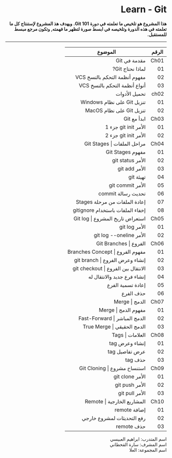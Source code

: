 <div  dir="rtl">

# Learn - Git

  **هذا المشروع هو تلخيص ما تعلمته في دورة Git 101.
  ويهدف هذ المشروع لإستنتاج كل ما تعلمته في هذه الدورة وتلخيصه في ابسط صورة  لتظهر ما فهمته, وتكون مرجع مبسط للمستقبل.**
___

| الرقم | الموضوع                             |
|-------|-------------------------------------|
| Ch01  | مقدمة في Git                        |
| 01    | لماذا نحتاج Git?                    |
| 02    | مفهوم أنظمة التحكم بالنسخ VCS       |
| 03    | أنواع أنظمة التحكم بالنسخ VCS       |
| ch02  | تحميل الأدوات                       |
| 01    | تنزيل Git على نظام Windows          |
| 02    | تنزيل Git على نظام MacOS            |
| Ch03  | ابدأ مع Git                         |
| 01    | الأمر git init جزء 1                |
| 02    | الأمر git init جزء 2                |
| Ch04  | مراحل الملفات \| Git Stages         |
| 01    | مفهوم Git Stages                    |
| 02    | الأمر git status                    |
| 03    | الأمر git add                       |
| 04    | تهيئة git                           |
| 05    | الأمر git commit                    |
| 06    | تحديث رسالة commit                  |
| 07    | إعادة الملفات من مرحلة Stages       |
| 08    | إخفاء الملفات باستخدام gitignore    |
| Ch05  | استعراض تاريخ المشروع \| Git log    |
| 01    | الأمر git log                       |
| 02    | الأمر git log --oneline             |
| Ch06  | الفروع \| Git Branches              |
| 01    | مفهوم الفروع \| Branches Concept    |
| 02    | إنشاء وعرض الفروع \| git branch     |
| 03    | الانتقال بين الفروع \| git checkout |
| 04    | إنشاء فرع جديد والانتقال له         |
| 05    | إعادة تسمية الفرع                   |
| 06    | حذف الفرع                           |
| Ch07  | الدمج \| Merge                      |
| 01    | مفهوم الدمج \| Merge                |
| 02    | الدمج المباشر \| Fast-Forward       |
| 03    | الدمج الحقيقي \| True Merge         |
| Ch08  | العلامات \| Tags                    |
| 01    | إنشاء وعرض tag                      |
| 02    | عرض تفاصيل tag                      |
| 03    | حذف tag                             |
| Ch09  | استنساخ مشروع \| Git Cloning        |
| 01    | الأمر git clone                     |
| 02    | الأمر git push                      |
| 03    | الأمر git pull                      |
| Ch10  | المشاريع الخارجية \| Remote         |
| 01    | إضافة remote                        |
| 02    | رفع التحديثات لمشروع خارجي          |
| 03    | حذف remote                          |

اسم المتدرب: ابراهيم العبيسي
<br>
اسم المشرف: سارة القحطاني
<br>
اسم المجموعة: العلا


</div>